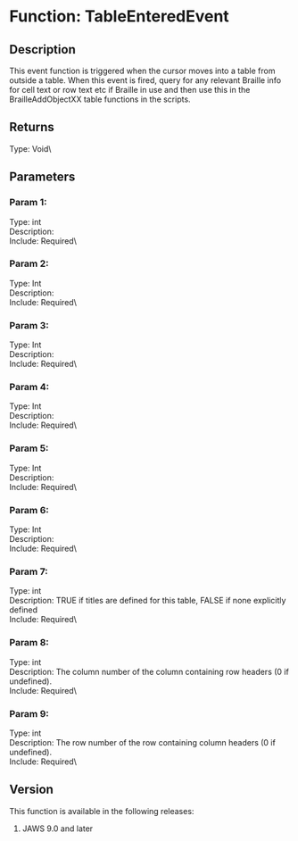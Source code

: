 # Function: TableEnteredEvent

## Description

This event function is triggered when the cursor moves into a table from
outside a table. When this event is fired, query for any relevant
Braille info for cell text or row text etc if Braille in use and then
use this in the BrailleAddObjectXX table functions in the scripts.

## Returns

Type: Void\

## Parameters

### Param 1:

Type: int\
Description:\
Include: Required\

### Param 2:

Type: Int\
Description:\
Include: Required\

### Param 3:

Type: Int\
Description:\
Include: Required\

### Param 4:

Type: Int\
Description:\
Include: Required\

### Param 5:

Type: Int\
Description:\
Include: Required\

### Param 6:

Type: Int\
Description:\
Include: Required\

### Param 7:

Type: int\
Description: TRUE if titles are defined for this table, FALSE if none
explicitly defined\
Include: Required\

### Param 8:

Type: int\
Description: The column number of the column containing row headers (0
if undefined).\
Include: Required\

### Param 9:

Type: int\
Description: The row number of the row containing column headers (0 if
undefined).\
Include: Required\

## Version

This function is available in the following releases:

1.  JAWS 9.0 and later
